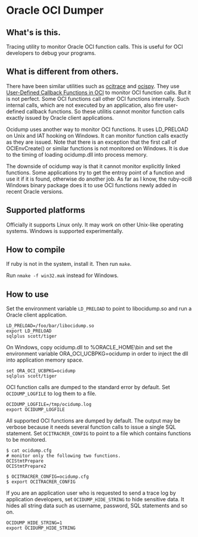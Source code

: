 Oracle OCI Dumper
=================

What's is this.
---------------

Tracing utility to monitor Oracle OCI function calls.
This is useful for OCI developers to debug your programs.

What is different from others.
------------------------------

There have been similar utilities such as [ocitrace][1] and
[ocispy][2]. They use [User-Defined Callback Functions in OCI][3] to
monitor OCI function calls. But it is not perfect. Some OCI functions
call other OCI functions internally. Such internal calls, which are
not executed by an application, also fire user-defined callback
functions. So these utilitis cannot monitor function calls exactly
issued by Oracle client applications.

Ocidump uses another way to monitor OCI functions. It uses LD_PRELOAD
on Unix and IAT hooking on Windows. It can monitor function calls
exactly as they are issued. Note that there is an exception that the
first call of OCIEnvCreate() or similar functions is not monitored on
Windows. It is due to the timing of loading ocidump.dll into process
memory.

The downside of ocidump way is that it cannot monitor explicitly
linked functions. Some applications try to get the entroy point of a
function and use it if it is found, otherwise do another job.
As far as I know, the ruby-oci8 Windows binary package does it to
use OCI functions newly added in recent Oracle versions.

Supported platforms
-------------------

Officially it supports Linux only. It may work on other Unix-like operating systems.
Windows is supported experimentally.

How to compile
--------------

If ruby is not in the system, install it. Then run `make`.

Run `nmake -f win32.mak` instead for Windows.

How to use
----------

Set the environment variable `LD_PRELOAD` to point to libocidump.so and
run a Oracle client application.

    LD_PRELOAD=/foo/bar/libocidump.so
    export LD_PRELOAD
    sqlplus scott/tiger

On Windows, copy ocidump.dll to %ORACLE_HOME\bin and set the environment
variable ORA_OCI_UCBPKG=ocidump in order to inject the dll into application
memory space.

    set ORA_OCI_UCBPKG=ocidump
    sqlplus scott/tiger

OCI function calls are dumped to the standard error by default.
Set `OCIDUMP_LOGFILE` to log them to a file.

    OCIDUMP_LOGFILE=/tmp/ocidump.log
    export OCIDUMP_LOGFILE

All supported OCI functions are dumped by default. The output may be
verbose because it needs several function calls to issue a single SQL
statement. Set `OCITRACRER_CONFIG` to point to a file which contains
functions to be monitored.

    $ cat ocidump.cfg
    # monitor only the following two functions.
    OCIStmtPrepare
    OCIStmtPrepare2
    
    $ OCITRACRER_CONFIG=ocidump.cfg
    $ export OCITRACRER_CONFIG

If you are an application user who is requested to send a trace log by
application developers, set `OCIDUMP_HIDE_STRING` to hide sensitive
data. It hides all string data such as username, password, SQL
statements and so on.

    OCIDUMP_HIDE_STRING=1
    export OCIDUMP_HIDE_STRING

[1]: http://sourceforge.net/projects/ocitrace/
[2]: http://www.reocities.com/ocispy/
[3]: http://download.oracle.com/docs/cd/B28359_01/appdev.111/b28395/oci09adv.htm#i466264
